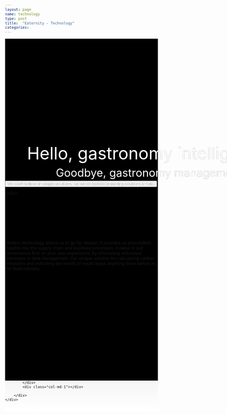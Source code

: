 ```yaml
---
layout: page
name: technology
type: post
title:  "Eaternity - Technology"
categories:
---
```






<div style="background-color: #000;">
	<div class="container-hero container-hero-1 clearfix" style="height: 650px;background-image: url('/images/intheoffice.jpg');background-repeat: no-repeat;background-size: cover;background-position: center center;">
		<div class="container-hero-content container-hero-content-1 clearfix">
			<!-- <div class="container-4 clearfix" style="margin-bottom:-40px;margin-top:30px;width: 960px;height: 46px;border-bottom: 1px solid rgb(0, 0, 0);">
				<button class="text text-5" style="text-align:left;color:#000" onClick="window.location='/about';" >Technology</button>
				{% for menu in site.categories["technology"] %}
				{% if menu.lang == page.lang %}
				<button class="_button" style="float:right;margin-left:20px;margin-top:8px;font-size:0.95em;color:#000" onClick="window.location='{{menu.url}}';">{{menu.title}}</button>
				{% endif %}{% endfor %}
			</div> -->
			<div style="line-height: 1.38;clear: both;width: 960px;margin: 340px 0 0 0px;border-radius: 3px;background-color: rgba(255, 255, 255, 0);font-size: 4em;text-align: center;float: left; color: #fff;text-shadow: 0px 0px #000000;">Hello, gastronomy intelligence.</div>
			<div style="line-height: 1.38;clear: both;width: 960px;margin: 0px 0 0 0px;border-radius: 3px;background-color: rgba(255, 255, 255, 0);font-size: 2.6em;text-align: center;float: left; color: #fff;;text-shadow: 0px 0px #000000;">Goodbye, gastronomy management.</div>
			<button class="_button _button-79" style="color: #fff;text-shadow: 0px 0px #000000;">We don't believe in simple solutions, but we do believe in making solutions simple.</button>
		</div>
		
		 
		

	</div>
</div>


<div class="hero clearfix" style="height: 449px;">
	<p class="text text-72">Modern technology allows us to go far deeper. It provides us precendent insights into the supply chain and business processes. It helps to put convenience first on your user experience, by eliminating redundant processes in data management. Our unique solution for calculating carbon emissions and indicating the health of meals leaps anything done before in the food industry.</p>
</div>



<div style="background: -webkit-linear-gradient(90deg, rgb(255, 255, 255) 0%, rgb(245, 245, 245) 100%) rgb(222, 222, 222);">
	<div class="container">
		<div class="row" style="height:100px">
			<div class="col-md-1"></div>
			<div class="col-md-10">

			</div>
			<div class="col-md-1"></div>

		</div>
	</div>
</div>



<!--<div class="follow-up-footer follow-up-footer-3 clearfix">
	<div class="container container-51"></div>
	<div class="element-about-eaternity element-about-eaternity-3 clearfix">
		<p class="text text-95">Great Design</p>
		<p class="text text-103">Simplicity making a difference.</p>
	</div>
	<div class="element-co2footprint element-co2footprint-2 clearfix">
		<p class="text text-117">Knowing it better</p>
		<p class="text text-127">Tap into the collective wisdom.</p>
	</div>
	<div class="element-allergens element-allergens-2 clearfix">
		<p class="text text-140">Get Awarded</p>
		<p class="text text-145">Be first. Be known as first.</p>
		<div class="element element-31"></div>
	</div>
	<div class="container container-72 clearfix">
		<div class="element-about-eaternity element-about-eaternity-12 clearfix">
			<p class="text text-171">Get Cooking</p>
			<p class="text text-186">Partner up with Eaternity.</p>
		</div>
		<div class="element-about-eaternity element-about-eaternity-17 clearfix">
			<p class="text text-202">References</p>
			<p class="text text-214">See how we create shared value together with our clients.</p>
		</div>
	</div>
</div> -->
